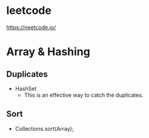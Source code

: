 # leetcode

https://neetcode.io/

# Array & Hashing

## Duplicates
  - HashSet
    - This is an effective way to catch the duplicates.

## Sort
  - Collections.sort(Array);
